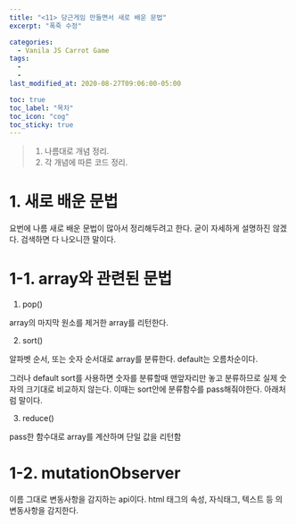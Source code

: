 ```yaml
---
title: "<11> 당근게임 만들면서 새로 배운 문법"
excerpt: "폭죽 수정"

categories:
  - Vanila JS Carrot Game
tags:
  -
  -
last_modified_at: 2020-08-27T09:06:00-05:00

toc: true
toc_label: "목차"
toc_icon: "cog"
toc_sticky: true
---
```


> 1. 나름대로 개념 정리.
> 2. 각 개념에 따른 코드 정리.

# 1. 새로 배운 문법

요번에 나름 새로 배운 문법이 많아서 정리해두려고 한다. 굳이 자세하게 설명하진 않겠다. 검색하면 다 나오니깐 말이다.

# 1-1. array와 관련된 문법

1. pop()

array의 마지막 원소를 제거한 array를 리턴한다.

2. sort()

알파벳 순서, 또는 숫자 순서대로 array를 분류한다. default는 오름차순이다.

그러나 default sort를 사용하면 숫자를 분류할때 맨앞자리만 놓고 분류하므로 실제 숫자의 크기대로 비교하지 않는다. 이때는 sort안에 분류함수를 pass해줘야한다. 아래처럼 말이다.

3. reduce()

pass한 함수대로 array를 계산하며 단일 값을 리턴함

# 1-2. mutationObserver

이름 그대로 변동사항을 감지하는 api이다. html 태그의 속성, 자식태그, 텍스트 등 의 변동사항을 감지한다.
